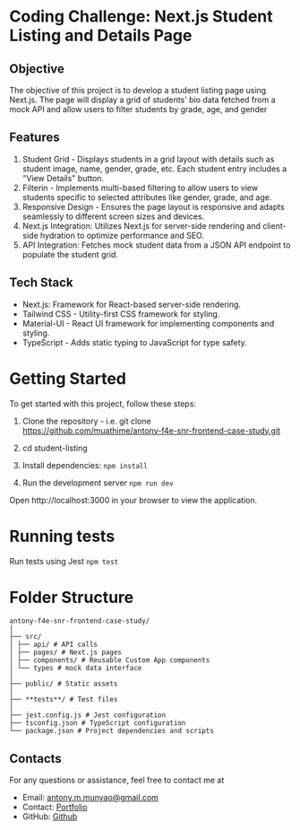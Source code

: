 # Coding Challenge: Next.js Student Listing and Details Page

## Objective

The objective of this project is to develop a student listing page using Next.js. The page will display a grid of students' bio data fetched from a mock API and allow users to filter students by grade, age, and gender

## Features

1. Student Grid - Displays students in a grid layout with details such as student image, name, gender, grade, etc. Each student entry includes a "View Details" button.
2. Filterin - Implements multi-based filtering to allow users to view students specific to selected attributes like gender, grade, and age.
3. Responsive Design - Ensures the page layout is responsive and adapts seamlessly to different screen sizes and devices.
4. Next.js Integration: Utilizes Next.js for server-side rendering and client-side hydration to optimize performance and SEO.
5. API Integration: Fetches mock student data from a JSON API endpoint to populate the student grid.

## Tech Stack

- Next.js: Framework for React-based server-side rendering.
- Tailwind CSS - Utility-first CSS framework for styling.
- Material-UI - React UI framework for implementing components and styling.
- TypeScript - Adds static typing to JavaScript for type safety.

# Getting Started

To get started with this project, follow these steps:

1. Clone the repository - i.e. git clone https://github.com/muathime/antony-f4e-snr-frontend-case-study.git
2. cd student-listing
3. Install dependencies:
   `npm install`

4. Run the development server
   `npm run dev`

Open http://localhost:3000 in your browser to view the application.

# Running tests

Run tests using Jest
`npm test`

# Folder Structure
```
antony-f4e-snr-frontend-case-study/
│
├── src/  
│ ├── api/ # API calls
│ ├── pages/ # Next.js pages
│ ├── components/ # Reusable Custom App components
│ └── types # mock data interface
│
├── public/ # Static assets
│
├── **tests**/ # Test files
│  
├── jest.config.js # Jest configuration
├── tsconfig.json # TypeScript configuration
└── package.json # Project dependencies and scripts
```
## Contacts

For any questions or assistance, feel free to contact me at

- Email: antony.m.munyao@gmail.com
- Contact: [Portfolio](https://antony-dev-portfolio.firebaseapp.com/)
- GitHub: [Github](https://github.com/muathime/)
